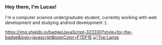 ### Hey there, I'm Lucas!

I'm a computer science undergraduate student, currently working with web development and studying android development :).

https://img.shields.io/badge/JavaScript-323330?style=for-the-badge&logo=javascript&logoColor=F7DF1E
[![Top Langs](https://github-readme-stats.vercel.app/api/top-langs/?username=lucasrsv&hide=c%2B%2B&langs_count=8&theme=radical)](https://github.com/anuraghazra/github-readme-stats)



